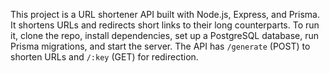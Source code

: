 This project is a URL shortener API built with Node.js, Express, and Prisma.  It shortens URLs and redirects short links to their long counterparts.  To run it, clone the repo, install dependencies, set up a PostgreSQL database, run Prisma migrations, and start the server.  The API has `/generate` (POST) to shorten URLs and `/:key` (GET) for redirection.
